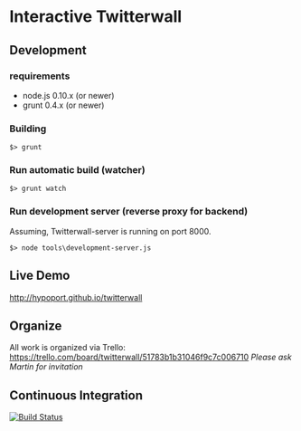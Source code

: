 # Interactive Twitterwall

## Development

### requirements

* node.js 0.10.x (or newer)
* grunt 0.4.x (or newer)

### Building

````$> grunt````

### Run automatic build (watcher)

````$> grunt watch````

### Run development server (reverse proxy for backend)

Assuming, Twitterwall-server is running on port 8000.

````$> node tools\development-server.js````

## Live Demo

http://hypoport.github.io/twitterwall

## Organize

All work is organized via Trello:
https://trello.com/board/twitterwall/51783b1b31046f9c7c006710
_Please ask Martin for invitation_

## Continuous Integration

[![Build Status](https://travis-ci.org/hypoport/twitterwall.png?branch=master)](https://travis-ci.org/hypoport/twitterwall)
